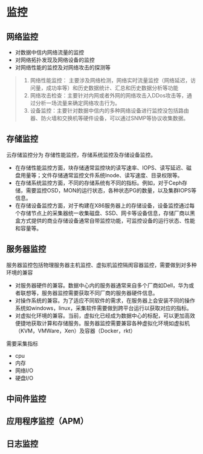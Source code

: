 # 监控

## 网络监控

- 对数据中信内网络流量的监控
- 对网络拓扑发现及网络设备的监控
- 对网络性能的监控及对网络攻击的探测等

> 1. 网络性能监控： 主要涉及网络检测，网络实时流量监控（网络延迟，访问量，成功率等）和历史数据统计、汇总和历史数据分析等功能
> 2. 网络攻击检查：主要针对内网或者外网的网络攻击入DDos攻击等，通过分析一场流量来确定网络攻击行为。
> 3. 设备监控：主要针对数据中信内的多种网络设备进行监控没包括路由器、防火墙和交换机等硬件设备，可以通过SNMP等协议收集数据。

## 存储监控

云存储监控分为 存储性能监控，存储系统监控及存储设备监控。
- 在存储性能监控方面，块存储通常监控块的读写速率、IOPS、读写延迟、磁盘用量等；文件存储通常监控文件系统Inode、读写速度、目录权限等。
- 在存储系统监控方面，不同的存储系统有不同的指标。例如，对于Ceph存储，需要监控OSD，MON的运行状态，各种状态PG的数量，以及集群IOPS等信息。
- 在存储设备监控方面，对于构建在X86服务器上的存储设备，设备监控通过每个存储节点上的采集器统一收集磁盘、SSD、网卡等设备信息，存储厂商以黑盒方式提供的商业存储设备通常自带监控功能，可监控设备的运行状态、性能和容量等。

## 服务器监控

服务器监控包括物理服务器主机监控、虚拟机监控隔阂容器监控，需要做到对多种环境的兼容
- 对服务器硬件的兼容。数据中心内的服务器通常来自多个厂商如Dell，华为或者联想等，服务器监控需要获取不同厂商的服务器硬件信息。
- 对操作系统的兼容。为了适应不同软件的需求，在服务器上会安装不同的操作系统如windows，linux，采集软件需要做到跨平台运行以获取对应的指标。
- 对虚拟化环境的兼容。当前，虚拟化已经成为数据中心的标配，可以更加高效便捷地获取计算和存储服务。服务器监控需要兼容各种虚拟化环境如虚拟机（KVM，VMWare，Xen）及容器（Docker，rkt）

需要采集指标
- cpu
- 内存
- 网络I/O
- 硬盘I/O

## 中间件监控

## 应用程序监控（APM）

## 日志监控
